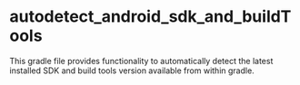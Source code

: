 # autodetect_android_sdk_and_buildTools
This gradle file provides functionality to automatically detect the latest installed SDK and build tools version available from within gradle.
